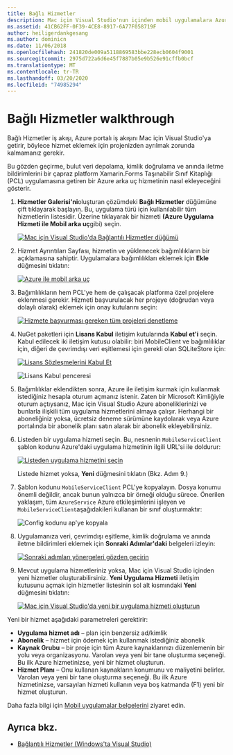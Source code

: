 ```yaml
---
title: Bağlı Hizmetler
description: Mac için Visual Studio'nun içinden mobil uygulamalara Azure veri depolama, kimlik doğrulama ve anında iletme bildirimleri ekleme
ms.assetid: 41CB62FF-0F39-4CE8-8917-6A77F058719F
author: heiligerdankgesang
ms.author: dominicn
ms.date: 11/06/2018
ms.openlocfilehash: 241820de009a5118869583bbe228ecb0604f9001
ms.sourcegitcommit: 2975d722a6d6e45f7887b05e9b526e91cffb0bcf
ms.translationtype: MT
ms.contentlocale: tr-TR
ms.lasthandoff: 03/20/2020
ms.locfileid: "74985294"
---
```

# <a name="connected-services-walkthrough"></a>Bağlı Hizmetler walkthrough

Bağlı Hizmetler iş akışı, Azure portalı iş akışını Mac için Visual Studio'ya getirir, böylece hizmet eklemek için projenizden ayrılmak zorunda kalmamanız gerekir.

Bu gözden geçirme, bulut veri depolama, kimlik doğrulama ve anında iletme bildirimlerini bir çapraz platform Xamarin.Forms Taşınabilir Sınıf Kitaplığı (PCL) uygulamasına getiren bir Azure arka uç hizmetinin nasıl ekleyeceğini gösterir.

1. **Hizmetler Galerisi'ni**oluşturan çözümdeki **Bağlı Hizmetler** düğümüne çift tıklayarak başlayın.
  Bu, uygulama türü için kullanılabilir tüm hizmetlerin listesidir. Üzerine tıklayarak bir hizmeti **(Azure Uygulama Hizmeti ile Mobil arka uç**gibi) seçin.

    [![Mac için Visual Studio'da Bağlantılı Hizmetler düğümü](media/connected-services-image001-sml.png "Mac için Visual Studio'da Bağlantılı Hizmetler düğümü")](media/connected-services-image001.png#lightbox)

2. Hizmet Ayrıntıları Sayfası, hizmetin ve yüklenecek bağımlılıkların bir açıklamasına sahiptir.
  Uygulamalara bağımlılıkları eklemek için **Ekle** düğmesini tıklatın:

    [![Azure ile mobil arka uç](media/connected-services-image002-sml.png "Azure ile mobil arka uç")](media/connected-services-image002.png#lightbox)

3. Bağımlılıkların hem PCL'ye hem de çalışacak platforma özel projelere eklenmesi gerekir.
  Hizmeti başvurulacak her projeye (doğrudan veya dolaylı olarak) eklemek için onay kutularını seçin:

    [![Hizmete başvurması gereken tüm projeleri denetleme](media/connected-services-image003-sml.png "Hizmete başvurması gereken tüm projeleri denetleme")](media/connected-services-image003.png#lightbox)

4. NuGet paketleri için **Lisans Kabul** iletişim kutularında **Kabul et'i** seçin.
  Kabul edilecek iki iletişim kutusu olabilir: biri MobileClient ve bağımlılıklar için, diğeri de çevrimdışı veri eşitlemesi için gerekli olan SQLiteStore için:

    [![Lisans Sözleşmelerini Kabul Et](media/connected-services-image004-sml.png "Lisans Sözleşmelerini Kabul Et")](media/connected-services-image004.png#lightbox)

    ![Lisans Kabul penceresi](media/connected-services-image005.png "Lisans Kabul penceresi")

5. Bağımlılıklar eklendikten sonra, Azure ile iletişim kurmak için kullanmak istediğiniz hesapla oturum açmanız istenir.
  Zaten bir Microsoft Kimliğiyle oturum açtıysanız, Mac için Visual Studio Azure aboneliklerinizi ve bunlarla ilişkili tüm uygulama hizmetlerini almaya çalışır. Herhangi bir aboneliğiniz yoksa, ücretsiz deneme sürümüne kaydolarak veya Azure portalında bir abonelik planı satın alarak bir abonelik ekleyebilirsiniz.

6. Listeden bir uygulama hizmeti seçin. Bu, nesnenin `MobileServiceClient` şablon kodunu Azure'daki uygulama hizmetinin ilgili URL'si ile doldurur:

    [![Listeden uygulama hizmetini seçin](media/connected-services-image006-sml.png "Listeden uygulama hizmetini seçin")](media/connected-services-image006.png#lightbox)

    Listede hizmet yoksa, **Yeni** düğmesini tıklatın (Bkz. Adım 9.)

7. Şablon kodunu `MobileServiceClient` PCL'ye kopyalayın. Dosya konumu önemli değildir, ancak bunun yalnızca bir örneği olduğu sürece.
  Önerilen yaklaşım, tüm `AzureService` Azure etkileşimlerini işleyen ve `MobileServiceClient`aşağıdakileri kullanan bir sınıf oluşturmaktır:

    ![Config kodunu ap'ye kopyala](media/connected-services-image007.png "Config kodunu uygulamaya kopyalama")

8. Uygulamanıza veri, çevrimdışı eşitleme, kimlik doğrulama ve anında iletme bildirimleri eklemek için **Sonraki Adımlar'daki** belgeleri izleyin:

    [![Sonraki adımları yönergeleri gözden geçirin](media/connected-services-image008-sml.png "Sonraki adımları yönergeleri gözden geçirin")](media/connected-services-image008.png#lightbox)

9. Mevcut uygulama hizmetleriniz yoksa, Mac için Visual Studio içinden yeni hizmetler oluşturabilirsiniz.
  **Yeni Uygulama Hizmeti** iletişim kutusunu açmak için hizmetler listesinin sol alt kısmındaki **Yeni** düğmesini tıklatın:

    [![Mac için Visual Studio'da yeni bir uygulama hizmeti oluşturun](media/connected-services-image009-sml.png "Mac için Visual Studio'da yeni bir uygulama hizmeti oluşturun")](media/connected-services-image009.png#lightbox)

Yeni bir hizmet aşağıdaki parametreleri gerektirir:

- **Uygulama hizmet adı** – plan için benzersiz ad/kimlik
- **Abonelik** – hizmet için ödemek için kullanmak istediğiniz abonelik
- **Kaynak Grubu** – bir proje için tüm Azure kaynaklarınızı düzenlemenin bir yolu veya organizasyonu. Varolan veya yeni bir tane oluşturma seçeneği. Bu ilk Azure hizmetinizse, yeni bir hizmet oluşturun.
- **Hizmet Planı** – Onu kullanan kaynakların konumunu ve maliyetini belirler. Varolan veya yeni bir tane oluşturma seçeneği. Bu ilk Azure hizmetinizse, varsayılan hizmeti kullanın veya boş katmanda (F1) yeni bir hizmet oluşturun.

Daha fazla bilgi için [Mobil uygulamalar belgelerini](/azure/app-service-mobile/) ziyaret edin.

## <a name="see-also"></a>Ayrıca bkz.

- [Bağlantılı Hizmetler (Windows'ta Visual Studio)](/visualstudio/azure/vs-azure-tools-connected-services-storage)